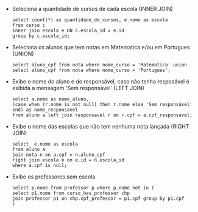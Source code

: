 * Seleciona a quantidade de cursos de cada escola (INNER JOIN)

      select count(*) as quantidade_de_cursos, e.nome as escola
	  from curso c 
	  inner join escola e ON c.escola_id = e.id
	  group by c.escola_id;


* Seleciona os alunos que tem notas em Matematica e/ou em Portugues (UNION)

	  select aluno_cpf from nota where nome_curso = 'Matematica' union select aluno_cpf from nota where nome_curso = 'Portugues';

* Exibe o nome do aluno e do responsável, caso não tenha resposável é exibida a mensagem 'Sem responsável' (LEFT JOIN)

      select a.nome as nome_aluno,
	  (case when (r.nome is not null) then r.nome else 'Sem responsável' end) as nome_responsavel
	  from aluno a left join responsavel r on r.cpf = a.cpf_responsavel;

* Exibe o nome das escolas que não tem nenhuma nota lançada (RIGHT JOIN)

      select  e.nome as escola
	  from aluno a
	  join nota n on a.cpf = n.aluno_cpf 
	  right join escola e on e.id = n.escola_id
	  where a.cpf is null;

* Exibe os professores sem escola 

      select p.nome from professor p where p.nome not in (
	  select p1.nome from curso_has_professor chp
	  join professor p1 on chp.cpf_professor = p1.cpf group by p1.cpf 
	  )
